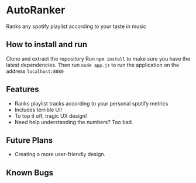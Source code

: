 # AutoRanker
Ranks any spotify playlist according to your taste in music

## How to install and run
Clone and extract the repository
Run `npm install` to make sure you have the latest dependencies. 
Then run `node app.js` to run the application on the address `localhost:8080`

## Features
* Ranks playlist tracks according to your personal spotify metrics
* Includes terrible UI!
* To top it off, tragic UX design!
* Need help understanding the numbers? Too bad.
 
## Future Plans
* Creating a more user-friendly design.

## Known Bugs
